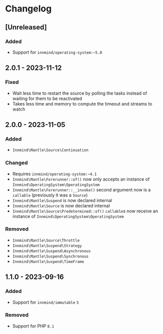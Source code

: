 # Changelog

## [Unreleased]

### Added

- Support for `innmind/operating-system:~5.0`

## 2.0.1 - 2023-11-12

### Fixed

- Wait less time to restart the source by polling the tasks instead of waiting for them to be reactivated
- Takes less time and memory to compute the timeout and streams to watch

## 2.0.0 - 2023-11-05

### Added

- `Innmind\Mantle\Source\Continuation`

### Changed

- Requires `innmind/operating-system:~4.1`
- `Innmind\Mantle\Forerunner::of()` now only accepts an instance of `Innmind\OperatingSystem\OperatingSystem`
- `Innmind\Mantle\Forerunner::__invoke()` second argument now is a `callable` (previously it was a `Source`)
- `Innmind\Mantle\Suspend` is now declared internal
- `Innmind\Mantle\Source` is now declared internal
- `Innmind\Mantle\Source\Predetermined::of()` `callable`s now receive an instance of `Innmind\OperatingSystem\OperatingSystem`

### Removed

- `Innmind\Mantle\Source\Throttle`
- `Innmind\Mantle\Suspend\Strategy`
- `Innmind\Mantle\Suspend\Asynchronous`
- `Innmind\Mantle\Suspend\Synchronous`
- `Innmind\Mantle\Suspend\TimeFrame`

## 1.1.0 - 2023-09-16

### Added

- Support for `innmind/immutable` `5`

### Removed

- Support for PHP `8.1`
